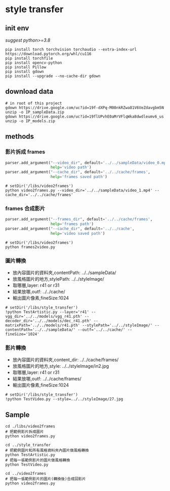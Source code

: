 # style transfer

## init env

_suggest python>=3.8_

```shell
pip install torch torchvision torchaudio --extra-index-url https://download.pytorch.org/whl/cu116
pip install torchfile
pip install opencv-python
pip install Pillow
pip install gdown
pip install --upgrade --no-cache-dir gdown
```

## download data

```shell
# in root of this project
gdown https://drive.google.com/uc?id=19f-dXPq-M00nkRZwa81V6VeZdavgbm5N
unzip -o IP_sampleData.zip
gdown https://drive.google.com/uc?id=19flUPvhE0aMrVFlqWka8dwdleumv6_us
unzip -o IP_models.zip
```

## methods

### 影片拆成 frames

```python
parser.add_argument("--video_dir", default='../../sampleData/video_0.mp4',
                    help='video path')
parser.add_argument("--cache_dir", default='../../cache/frames',
                    help='frames saved path')
```

```shell
# setDir('/libs/video2frames')
python video2frames.py --video_dir='../../sampleData/video_1.mp4' --cache_dir='../../cache/frames'
```

### frames 合成影片

```python
parser.add_argument("--frames_dir", default='../../cache/frames',
                    help='frames path')
parser.add_argument("--cache_dir", default='../../cache',
                    help='video saved path')
```

```shell
# setDir('/libs/video2frames')
python frames2video.py
```

### 圖片轉換

- 放內容圖片的資料夾,contentPath: ../../sampleData/
- 放風格圖片的地方,stylePath: ../../styleImage/
- 取哪層,layer: r41 or r31
- 結果放哪,outf: ../../cache/
- 輸出圖片像素,fineSize:1024

```shell
# setDir('/libs/style_transfer')
!python TestArtistic.py --layer='r41' --vgg_dir='../../models/vgg_r41.pth' --decoder_dir='../../models/dec_r41.pth' --matrixPath='../../models/r41.pth' --stylePath='../../styleImage/' --contentPath='../../sampleData/' --outf='../../cache/' --fineSize='1024'
```

### 影片轉換

- 放內容圖片的資料夾,content_dir: ../../cache/frames/
- 放風格圖片的地方,style: ../../styleImage/in2.jpg
- 取哪層,layer: r41 or r31
- 結果放哪,outf: ../../cache/frames/
- 輸出圖片像素,fineSize:1024

```shell
# setDir('/libs/style_transfer')
!python TestVideo.py --style=../../styleImage/27.jpg
```

## Sample

```shell
cd ./libs/video2frames
# 把範例影片拆成圖片
python video2frames.py

cd ../style_transfer
# 把範例圖片和所有風格資料夾內圖片做風格轉換
python TestArtistic.py
# 把每一張範例影片的圖片做風格轉換
python TestVideo.py

cd ../video2frames
# 把每一張範例影片的圖片(轉換後)合成回影片
python video2frames.py
```

